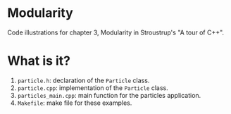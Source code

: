 # Modularity
Code illustrations for chapter 3, Modularity in Stroustrup's
"A tour of C++".

# What is it?
1. `particle.h`: declaration of the `Particle` class.
1. `particle.cpp`: implementation of the `Particle` class.
1. `particles_main.cpp`: main function for the particles application.
1. `Makefile`: make file for these examples.
